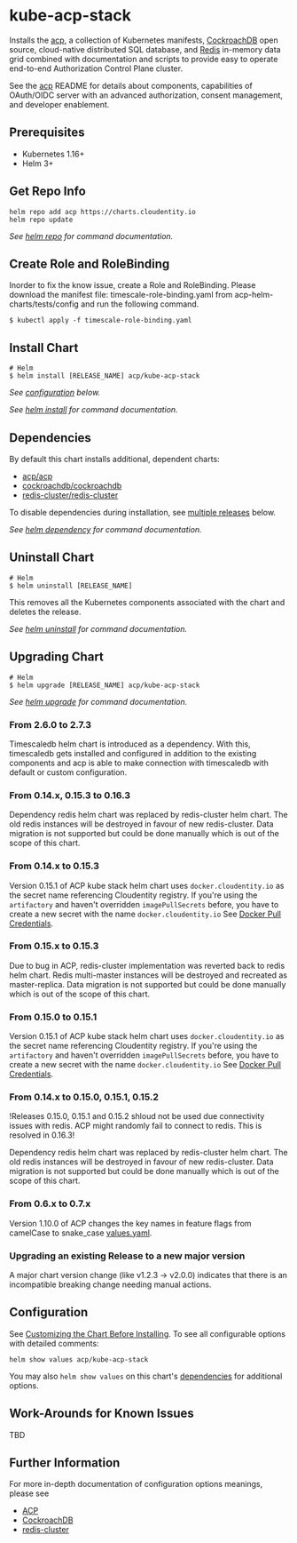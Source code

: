 # kube-acp-stack

Installs the [acp](https://github.com/cloudentity/acp-helm-charts/tree/master/charts/acp), a collection of Kubernetes manifests, [CockroachDB](https://www.cockroachlabs.com/) open source, cloud-native distributed SQL database, and [Redis](https://redis.io/) in-memory data grid combined with documentation and scripts to provide easy to operate end-to-end Authorization Control Plane cluster.

See the [acp](https://github.com/cloudentity/acp-helm-charts/tree/master/charts/acp) README for details about components, capabilities of OAuth/OIDC server with an advanced authorization, consent management, and developer enablement.

## Prerequisites

- Kubernetes 1.16+
- Helm 3+

## Get Repo Info

```console
helm repo add acp https://charts.cloudentity.io
helm repo update
```

_See [helm repo](https://helm.sh/docs/helm/helm_repo/) for command documentation._

## Create Role and RoleBinding
Inorder to fix the know issue, create a Role and RoleBinding. Please download the manifest file: timescale-role-binding.yaml from acp-helm-charts/tests/config and run the following command.

```console
$ kubectl apply -f timescale-role-binding.yaml
```

## Install Chart

```console
# Helm
$ helm install [RELEASE_NAME] acp/kube-acp-stack
```

_See [configuration](#configuration) below._

_See [helm install](https://helm.sh/docs/helm/helm_install/) for command documentation._

## Dependencies

By default this chart installs additional, dependent charts:

- [acp/acp](https://github.com/cloudentity/acp-helm-charts/tree/master/charts/acp)
- [cockroachdb/cockroachdb](https://github.com/cockroachdb/helm-charts/tree/master/cockroachdb)
- [redis-cluster/redis-cluster](https://github.com/bitnami/charts/tree/master/bitnami/redis-cluster)

To disable dependencies during installation, see [multiple releases](#multiple-releases) below.

_See [helm dependency](https://helm.sh/docs/helm/helm_dependency/) for command documentation._

## Uninstall Chart

```console
# Helm
$ helm uninstall [RELEASE_NAME]
```

This removes all the Kubernetes components associated with the chart and deletes the release.

_See [helm uninstall](https://helm.sh/docs/helm/helm_uninstall/) for command documentation._

## Upgrading Chart

```console
# Helm
$ helm upgrade [RELEASE_NAME] acp/kube-acp-stack
```

_See [helm upgrade](https://helm.sh/docs/helm/helm_upgrade/) for command documentation._

### From 2.6.0 to 2.7.3

Timescaledb helm chart is introduced as a dependency. With this, timescaledb gets installed and configured in addition to the existing components and acp is able to make connection with timescaledb with default or custom configuration.

### From 0.14.x, 0.15.3 to 0.16.3

Dependency redis helm chart was replaced by redis-cluster helm chart. The old redis instances will be destroyed in favour of new redis-cluster. Data migration is not supported but could be done manually which is out of the scope of this chart.

### From 0.14.x to 0.15.3

Version 0.15.1 of ACP kube stack helm chart uses `docker.cloudentity.io` as the secret name referencing Cloudentity registry.
If you're using the `artifactory` and haven't overridden `imagePullSecrets` before, you have to create a new secret with the name `docker.cloudentity.io`
See [Docker Pull Credentials](#docker-pull-credentials).

### From 0.15.x to 0.15.3

Due to bug in ACP, redis-cluster implementation was reverted back to redis helm chart. Redis multi-master instances will be destroyed and recreated as master-replica. Data migration is not supported but could be done manually which is out of the scope of this chart.

### From 0.15.0 to 0.15.1 

Version 0.15.1 of ACP kube stack helm chart uses `docker.cloudentity.io` as the secret name referencing Cloudentity registry.
If you're using the `artifactory` and haven't overridden `imagePullSecrets` before, you have to create a new secret with the name `docker.cloudentity.io`
See [Docker Pull Credentials](#docker-pull-credentials).

### From 0.14.x to 0.15.0, 0.15.1, 0.15.2

!Releases 0.15.0, 0.15.1 and 0.15.2 shloud not be used due connectivity issues with redis. ACP might randomly fail to connect to redis. This is resolved in 0.16.3!

Dependency redis helm chart was replaced by redis-cluster helm chart. The old redis instances will be destroyed in favour of new redis-cluster. Data migration is not supported but could be done manually which is out of the scope of this chart.

### From 0.6.x to 0.7.x

Version 1.10.0 of ACP changes the key names in feature flags from camelCase to snake_case [values.yaml](https://github.com/cloudentity/acp-helm-charts/commit/e150d8c713bc1b7eae0f5d272b77071b0c0b29bf#diff-8bff71ce1c243a3af0288410a6f5900e2c5d5bde86fbcbf8124615970237759a).

### Upgrading an existing Release to a new major version

A major chart version change (like v1.2.3 -> v2.0.0) indicates that there is an incompatible breaking change needing manual actions.

## Configuration

See [Customizing the Chart Before Installing](https://helm.sh/docs/intro/using_helm/#customizing-the-chart-before-installing). To see all configurable options with detailed comments:

```console
helm show values acp/kube-acp-stack
```

You may also `helm show values` on this chart's [dependencies](#dependencies) for additional options.

## Work-Arounds for Known Issues

TBD

## Further Information

For more in-depth documentation of configuration options meanings, please see

- [ACP](https://github.com/cloudentity/acp-helm-charts)
- [CockroachDB](https://github.com/cockroachdb/helm-charts)
- [redis-cluster](https://github.com/bitnami/charts)
